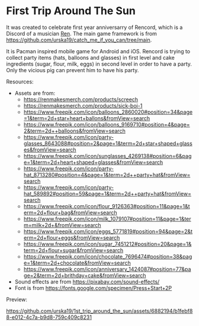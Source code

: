 # First Trip Around The Sun
It was created to celebrate first year anniversarry of Rencord, which is a Discord of a musician [Ren](https://www.youtube.com/channel/UCqq3VcwPGseErHUa0-xLInQ). The main game framework is from https://github.com/urska19/catch_me_if_you_can/tree/main.

It is Pacman inspired mobile game for Android and iOS. Rencord is trying to collect party items (hats, balloons and glasses) in first level and cake ingredients (sugar, flour, milk, eggs) in second level in order to have a party. Only the vicious pig can prevent him to have his party.

Resources:
- Assets are from:
  - https://renmakesmerch.com/products/screech
  - https://renmakesmerch.com/products/sick-boi-1
  - https://www.freepik.com/icon/balloons_2860020#position=34&page=1&term=2d+star+heart+ballons&fromView=search
  - https://www.freepik.com/icon/balloons_9169710#position=4&page=2&term=2d++balloons&fromView=search
  - https://www.freepik.com/icon/party-glasses_8643088#position=2&page=1&term=2d+star+shaped+glasses&fromView=search
  - https://www.freepik.com/icon/sunglasses_4269138#position=6&page=1&term=2d+heart+shaped+glasses&fromView=search
  - https://www.freepik.com/icon/party-hat_8713280#position=4&page=1&term=2d++party+hat&fromView=search
  - https://www.freepik.com/icon/party-hat_589892#position=59&page=1&term=2d++party+hat&fromView=search
  - https://www.freepik.com/icon/flour_9126363#position=11&page=1&term=2d+flour+bag&fromView=search
  - https://www.freepik.com/icon/milk_1079107#position=11&page=1&term=milk+2d+&fromView=search
  - https://www.freepik.com/icon/eggs_5771819#position=94&page=2&term=2d+flour+eggs&fromView=search
  - https://www.freepik.com/icon/sugar_7451212#position=20&page=1&term=2d+flour+sugar&fromView=search
  - https://www.freepik.com/icon/chocolate_7696474#position=38&page=1&term=2d+chocolate&fromView=search
  - https://www.freepik.com/icon/anniversary_1424087#position=77&page=2&term=2d+brithday+cake&fromView=search
- Sound effects are from https://pixabay.com/sound-effects/
- Font is from https://fonts.google.com/specimen/Press+Start+2P

Preview: 

https://github.com/urska19/1st_trip_around_the_sun/assets/6882194/b1febf88-e012-4c7a-b9d8-759c409c8231

